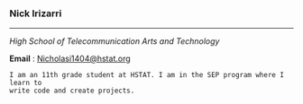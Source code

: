 ### Nick Irizarri
---

 _High School of Telecommunication Arts and Technology_

**Email** : Nicholasi1404@hstat.org 

    I am an 11th grade student at HSTAT. I am in the SEP program where I learn to 
    write code and create projects. 